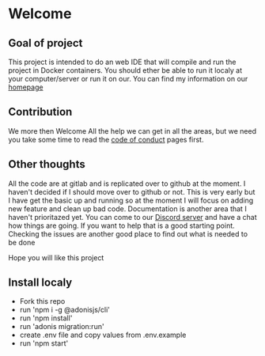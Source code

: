 # Welcome

## Goal of project

This project is intended to do an web IDE that will compile and run the project in Docker containers. You should ether be able to run it localy at your computer/server or run it on our.
You can find my information on our [homepage](https://grunna.com)

## Contribution

We more then Welcome All the help we can get in all the areas, but we need you take some time to read the [code of conduct](https://github.com/grunna/GrunnaIDE/blob/develop/CODE_OF_CONDUCT.md) pages first.

## Other thoughts

All the code are at gitlab and is replicated over to github at the moment. I haven't decided if I should move over to github or not.
This is very early but I have get the basic up and running so at the moment I will focus on adding new feature and clean up bad code. Documentation is another area that I haven't prioritazed yet.
You can come to our [Discord server](https://discord.gg/U4cN8tr) and have a chat how things are going. If you want to help that is a good starting point. Checking the issues are another good place to find out what is needed to be done 

Hope you will like this project
                                     
## Install localy
                                     
- Fork this repo
- run 'npm i -g @adonisjs/cli'
- run 'npm install'
- run 'adonis migration:run'
- create .env file and copy values from .env.example
- run 'npm start'